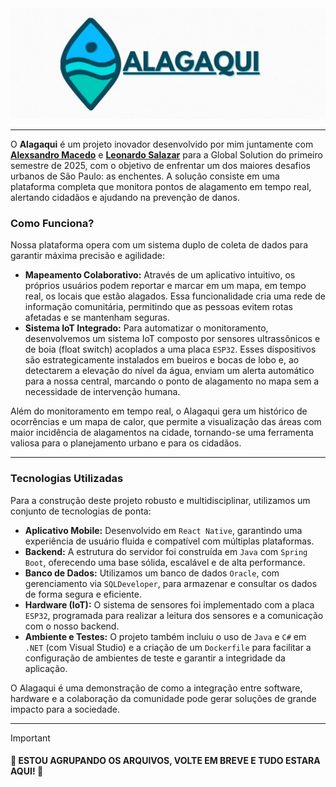 <div align="center">
  <img src="imags/Alagaqui-logo.jpg" alt="Logo Solar Drive"/>
</div>

---
O **Alagaqui** é um projeto inovador desenvolvido por mim juntamente com [**Alexsandro Macedo**](https://www.linkedin.com/in/alexsandro-macedo-jesus/) e [**Leonardo Salazar**](https://www.linkedin.com/in/lfsalazaar/) para a Global Solution do primeiro semestre de 2025, com o objetivo de enfrentar um dos maiores desafios urbanos de São Paulo: as enchentes. A solução consiste em uma plataforma completa que monitora pontos de alagamento em tempo real, alertando cidadãos e ajudando na prevenção de danos.

### Como Funciona?

Nossa plataforma opera com um sistema duplo de coleta de dados para garantir máxima precisão e agilidade:

- **Mapeamento Colaborativo:** Através de um aplicativo intuitivo, os próprios usuários podem reportar e marcar em um mapa, em tempo real, os locais que estão alagados. Essa funcionalidade cria uma rede de informação comunitária, permitindo que as pessoas evitem rotas afetadas e se mantenham seguras.
- **Sistema IoT Integrado:** Para automatizar o monitoramento, desenvolvemos um sistema IoT composto por sensores ultrassônicos e de boia (float switch) acoplados a uma placa `ESP32`. Esses dispositivos são estrategicamente instalados em bueiros e bocas de lobo e, ao detectarem a elevação do nível da água, enviam um alerta automático para a nossa central, marcando o ponto de alagamento no mapa sem a necessidade de intervenção humana.

Além do monitoramento em tempo real, o Alagaqui gera um histórico de ocorrências e um mapa de calor, que permite a visualização das áreas com maior incidência de alagamentos na cidade, tornando-se uma ferramenta valiosa para o planejamento urbano e para os cidadãos.

---

### Tecnologias Utilizadas

Para a construção deste projeto robusto e multidisciplinar, utilizamos um conjunto de tecnologias de ponta:

- **Aplicativo Mobile:** Desenvolvido em `React Native`, garantindo uma experiência de usuário fluida e compatível com múltiplas plataformas.
- **Backend:** A estrutura do servidor foi construída em `Java` com `Spring Boot`, oferecendo uma base sólida, escalável e de alta performance.
- **Banco de Dados:** Utilizamos um banco de dados `Oracle`, com gerenciamento via `SQLDeveloper`, para armazenar e consultar os dados de forma segura e eficiente.
- **Hardware (IoT):** O sistema de sensores foi implementado com a placa `ESP32`, programada para realizar a leitura dos sensores e a comunicação com o nosso backend.
- **Ambiente e Testes:** O projeto também incluiu o uso de `Java` e `C#` em `.NET` (com Visual Studio) e a criação de um `Dockerfile` para facilitar a configuração de ambientes de teste e garantir a integridade da aplicação.

O Alagaqui é uma demonstração de como a integração entre software, hardware e a colaboração da comunidade pode gerar soluções de grande impacto para a sociedade.

---
> [!IMPORTANT]
> #### 🚧 ESTOU AGRUPANDO OS ARQUIVOS, VOLTE EM BREVE E TUDO ESTARA AQUI! 🚧
